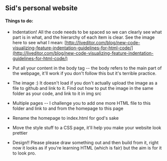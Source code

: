 
## Sid's personal website

#### Things to do:

- Indentation! All the code needs to be spaced so we can clearly see what part is in what, and the hierarchy of each item is clear. See the image here to see what I mean: [http://liveditor.com/blog/new-code-visualizing-feature-indentation-guidelines-for-html-code/](http://liveditor.com/blog/new-code-visualizing-feature-indentation-guidelines-for-html-code/)

- Put all your content in the body tag -- the body refers to the main part of the webpage, it'll work if you don't follow this but it's terrible practice.  

- The image :) It doesn't load if you don't actually upload the image as a file to github and link to it. Find out how to put the image in the same folder as your code, and link to it in img src  

- Multiple pages  -- I challenge you to add one more HTML file to this folder and link to and from the homepage to this page

- Rename the homepage to index.html for god's sake  

- Move the style stuff to a CSS page, it'll help you make your website look prettier  

- Design!! Please please draw something out and then build from it, right now it looks as if you're learning HTML (which is fair) but the aim is for it to look pro.
